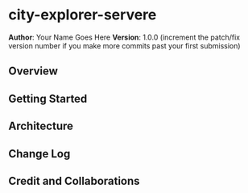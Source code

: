 # city-explorer-servere

**Author**: Your Name Goes Here
**Version**: 1.0.0 (increment the patch/fix version number if you make more commits past your first submission)

## Overview
<!-- Provide a high level overview of what this application is and why you are building it, beyond the fact that it's an assignment for this class. (i.e. What's your problem domain?) -->

## Getting Started
<!-- What are the steps that a user must take in order to build this app on their own machine and get it running? -->

## Architecture
<!-- Provide a detailed description of the application design. What technologies (languages, libraries, etc) you're using, and any other relevant design information. -->

## Change Log
<!-- Use this area to document the iterative changes made to your application as each feature is successfully implemented. Use time stamps. Here's an example:

01-01-2001 4:59pm - Application now has a fully-functional express server, with a GET route for the location resource. -->

## Credit and Collaborations
<!-- Give credit (and a link) to other people or resources that helped you build this application. -->